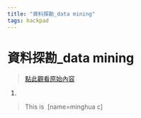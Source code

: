 ```yaml
---
title: "資料探勘_data mining"
tags: hackpad
---
```


# 資料探勘_data mining

> [點此觀看原始內容](https://g0v.hackpad.tw/DWyyA2vtCMf)


1.
> This is 
> [name=minghua c]


